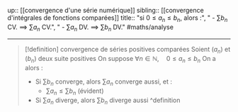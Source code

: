 up:: [[convergence d'une série numérique]]
sibling:: [[convergence d'intégrales de fonctions comparées]]
title:: "si $0 \leq a_{n} \leq b_{n}$, alors :", " - $\sum\limits b_{n}$ CV. $\implies$ $\sum\limits a_{n}$ CV.", " - $\sum\limits a_{n}$ DV. $\implies$ $\sum\limits b_{n}$ DV."
#maths/analyse 

---

> [!definition] convergence de séries positives comparées
> Soient $(a_{n})$ et $(b_{n})$ deux suite positives
> On suppose $\forall n \in \mathbb{N}, \quad 0 \leq a_{n} \leq b_{n}$
> On a alors :
>  - Si $\sum\limits b_{n}$ converge, alors $\sum\limits a_{n}$ converge aussi, et :
>      - $\sum\limits a_{n} \leq \sum\limits b_{n}$ (évident)
>  - Si $\sum\limits a_{n}$ diverge, alors $\sum\limits b_{n}$ diverge aussi
^definition


